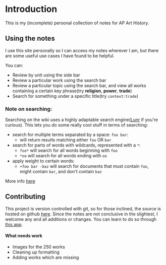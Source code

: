 # Introduction

This is my (incomplete) personal collection of notes for AP Art History.

## Using the notes
I use this site personally so I can access my notes wherever I am, but there are some useful use cases I have found to be helpful.

You can:
- Review by unit using the side bar
- Review a particular work using the search bar
- Review a particular topic using the search bar, and view all works containing a certain key phrase(try **religion**, **power**, **trade**)
- Search for something under a specific title(try `context:trade`)

### Note on searching:
Searching on the wiki uses a highly adaptable search engine([Lunr](https://lunrjs.com) if you're curious). This lets you do some really cool stuff in terms of searching:
- search for multiple terms separated by a space: `foo bar`:
  - will return results matching either `foo` OR `bar`
- search for parts of words with wildcards, represented with a `*`:
  - `foo*` will search for all words beginning with `foo`
  - `*oo` will search for all words ending with `oo`
- apply weight to certain words:
  - `+foo bar -baz` will search for documents that must contain `foo`, might contain `bar`, and don't contain `baz`

More info [here](https://lunrjs.com/guides/searching.html)

## Contributing
This project is version controlled with git, so for those inclined, the source is hosted on github [here](https://github.com/dylanwilbur/art-history). Since the notes are not conclusive in the slightest, I welcome any and all additions or changes. You can learn to do so through [this app](https://desktop.github.com/).

#### What needs work
- Images for the 250 works
- Cleaning up formatting
- Adding works which are missing
